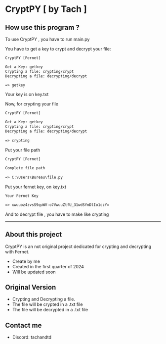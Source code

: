 # CryptPY [ by Tach ]

## How use this program ?

To use CryptPY , you have to run main.py

You have to get a key to crypt and decrypt your file: 

```txt
CryptPY [Fernet]

Get a Key: getkey
Crypting a file: crypting/crypt
Decrypting a file: decrypting/decrypt

=> getkey
```

Your key is on key.txt

Now, for crypting your file

```txt
CryptPY [Fernet]

Get a Key: getkey
Crypting a file: crypting/crypt
Decrypting a file: decrypting/decrypt
 
=> crypting
```

Put your file path

```txt
CryptPY [Fernet]
 
Complete file path
 
=> C:\Users\Bureau\file.py
```

Put your fernet key, on key.txt

```txt
Your Fernet Key

=> xwuuoz4zvsS9quWV-o7VwuuZtfU_31wdSYmDlIo1czY= 
```

And to decrypt file , you have to make like crypting

----------------------------

## About this project 

CryptPY is an not original project dedicated for crypting and decrypting with Fernet.

- Create by me
- Created in the first quarter of 2024
- Will be updated soon 

## Original Version

- Crypting and Decrypting a file.
- The file will be crypted in a .txt file
- The file will be decrypted in a .txt file

## Contact me

- Discord: tachandtd
